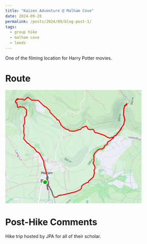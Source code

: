 ```yaml
---
title: "Kaizen Adventure @ Malham Cove"
date: 2024-09-28
permalink: /posts/2024/09/blog-post-1/
tags:
  - group hike
  - malham cove 
  - leeds
---
```


One of the filming location for Harry Potter movies.

Route
======
<img src="/images/malhamcove.png">

Post-Hike Comments
======
Hike trip hosted by JPA for all of their scholar.
